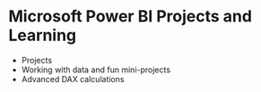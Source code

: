 
# Microsoft Power BI Projects and Learning

* Projects
* Working with data and fun mini-projects
* Advanced DAX calculations

